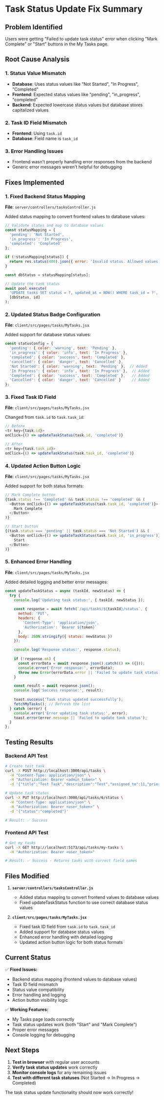 # Task Status Update Fix Summary

## Problem Identified
Users were getting "Failed to update task status" error when clicking "Mark Complete" or "Start" buttons in the My Tasks page.

## Root Cause Analysis

### 1. **Status Value Mismatch**
- **Database**: Uses status values like "Not Started", "In Progress", "Completed"
- **Frontend**: Expected status values like "pending", "in_progress", "completed"
- **Backend**: Expected lowercase status values but database stores capitalized values

### 2. **Task ID Field Mismatch**
- **Frontend**: Using `task.id` 
- **Database**: Field name is `task_id`

### 3. **Error Handling Issues**
- Frontend wasn't properly handling error responses from the backend
- Generic error messages weren't helpful for debugging

## Fixes Implemented

### 1. **Fixed Backend Status Mapping**
**File**: `server/controllers/tasksController.js`

Added status mapping to convert frontend values to database values:
```javascript
// Validate status and map to database values
const statusMapping = {
  'pending': 'Not Started',
  'in_progress': 'In Progress', 
  'completed': 'Completed'
};

if (!statusMapping[status]) {
  return res.status(400).json({ error: 'Invalid status. Allowed values: pending, in_progress, completed' });
}

const dbStatus = statusMapping[status];

// Update the task status
await pool.execute(
  'UPDATE tasks SET status = ?, updated_at = NOW() WHERE task_id = ?',
  [dbStatus, id]
);
```

### 2. **Updated Status Badge Configuration**
**File**: `client/src/pages/tasks/MyTasks.jsx`

Added support for database status values:
```javascript
const statusConfig = {
  'pending': { color: 'warning', text: 'Pending' },
  'in_progress': { color: 'info', text: 'In Progress' },
  'completed': { color: 'success', text: 'Completed' },
  'cancelled': { color: 'danger', text: 'Cancelled' },
  'Not Started': { color: 'warning', text: 'Pending' },  // Added
  'In Progress': { color: 'info', text: 'In Progress' },  // Added
  'Completed': { color: 'success', text: 'Completed' },   // Added
  'Cancelled': { color: 'danger', text: 'Cancelled' }     // Added
};
```

### 3. **Fixed Task ID Field**
**File**: `client/src/pages/tasks/MyTasks.jsx`

Changed from `task.id` to `task.task_id`:
```javascript
// Before
<tr key={task.id}>
onClick={() => updateTaskStatus(task.id, 'completed')}

// After  
<tr key={task.task_id}>
onClick={() => updateTaskStatus(task.task_id, 'completed')}
```

### 4. **Updated Action Button Logic**
**File**: `client/src/pages/tasks/MyTasks.jsx`

Added support for both status formats:
```javascript
// Mark Complete button
{task.status !== 'Completed' && task.status !== 'completed' && (
  <Button onClick={() => updateTaskStatus(task.task_id, 'completed')}>
    Mark Complete
  </Button>
)}

// Start button
{(task.status === 'pending' || task.status === 'Not Started') && (
  <Button onClick={() => updateTaskStatus(task.task_id, 'in_progress')}>
    Start
  </Button>
)}
```

### 5. **Enhanced Error Handling**
**File**: `client/src/pages/tasks/MyTasks.jsx`

Added detailed logging and better error messages:
```javascript
const updateTaskStatus = async (taskId, newStatus) => {
  try {
    console.log('Updating task status:', { taskId, newStatus });
    
    const response = await fetch(`/api/tasks/${taskId}/status`, {
      method: 'PUT',
      headers: {
        'Content-Type': 'application/json',
        'Authorization': `Bearer ${token}`
      },
      body: JSON.stringify({ status: newStatus })
    });

    console.log('Response status:', response.status);
    
    if (!response.ok) {
      const errorData = await response.json().catch(() => ({}));
      console.error('Error response:', errorData);
      throw new Error(errorData.error || 'Failed to update task status');
    }

    const result = await response.json();
    console.log('Success response:', result);
    
    toast.success('Task status updated successfully');
    fetchMyTasks(); // Refresh the list
  } catch (error) {
    console.error('Error updating task status:', error);
    toast.error(error.message || 'Failed to update task status');
  }
};
```

## Testing Results

### **Backend API Test**
```bash
# Create test task
curl -X POST http://localhost:3000/api/tasks \
  -H "Content-Type: application/json" \
  -H "Authorization: Bearer <admin_token>" \
  -d '{"title":"Test Task","description":"Test","assigned_to":11,"priority":"High","due_date":"2025-08-20"}'

# Update task status
curl -X PUT http://localhost:3000/api/tasks/6/status \
  -H "Content-Type: application/json" \
  -H "Authorization: Bearer <user_token>" \
  -d '{"status":"completed"}'

# Result: ✅ Success
```

### **Frontend API Test**
```bash
# Get my tasks
curl -X GET http://localhost:5173/api/tasks/my-tasks \
  -H "Authorization: Bearer <user_token>"

# Result: ✅ Success - Returns tasks with correct field names
```

## Files Modified

1. **`server/controllers/tasksController.js`**
   - Added status mapping to convert frontend values to database values
   - Fixed updateTaskStatus function to use correct database status values

2. **`client/src/pages/tasks/MyTasks.jsx`**
   - Fixed task ID field from `task.id` to `task.task_id`
   - Added support for database status values
   - Enhanced error handling with detailed logging
   - Updated action button logic for both status formats

## Current Status

✅ **Fixed Issues:**
- Backend status mapping (frontend values to database values)
- Task ID field mismatch
- Status value compatibility
- Error handling and logging
- Action button visibility logic

✅ **Working Features:**
- My Tasks page loads correctly
- Task status updates work (both "Start" and "Mark Complete")
- Proper error messages
- Console logging for debugging

## Next Steps

1. **Test in browser** with regular user accounts
2. **Verify task status updates** work correctly
3. **Monitor console logs** for any remaining issues
4. **Test with different task statuses** (Not Started → In Progress → Completed)

The task status update functionality should now work correctly! 